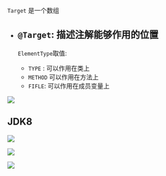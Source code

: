 `Target` 是一个数组

- ## `@Target`: 描述注解能够作用的位置

  `ElementType`取值:

  - `TYPE` : 可以作用在类上
  - `METHOD` 可以作用在方法上
  - `FIFLE`: 可以作用在成员变量上
  
  

![](https://pic.superbed.cn/item/5e08167e76085c32892f1580.jpg)

## JDK8

![](https://pic.superbed.cn/item/5e0816e576085c32892f3481.jpg)

![](https://pic.superbed.cn/item/5e08171476085c32892f3f20.jpg)

![](https://pic.superbed.cn/item/5e08172f76085c32892f4322.jpg)

